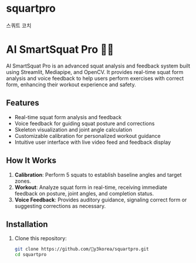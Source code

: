 # squartpro
스쿼트 코치
# AI SmartSquat Pro 🏋️‍♂️

AI SmartSquat Pro is an advanced squat analysis and feedback system built using Streamlit, Mediapipe, and OpenCV. It provides real-time squat form analysis and voice feedback to help users perform exercises with correct form, enhancing their workout experience and safety.

## Features
- Real-time squat form analysis and feedback
- Voice feedback for guiding squat posture and corrections
- Skeleton visualization and joint angle calculation
- Customizable calibration for personalized workout guidance
- Intuitive user interface with live video feed and feedback display

## How It Works
1. **Calibration**: Perform 5 squats to establish baseline angles and target zones.
2. **Workout**: Analyze squat form in real-time, receiving immediate feedback on posture, joint angles, and completion status.
3. **Voice Feedback**: Provides auditory guidance, signaling correct form or suggesting corrections as necessary.

## Installation

1. Clone this repository:
   ```bash
   git clone https://github.com/y3korea/squartpro.git
   cd squartpro

